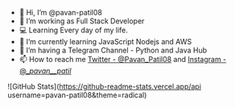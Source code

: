 - 👋 Hi, I’m @pavan-patil08
- 👀 I’m working as Full Stack Developer
- 💻 Learning Every day of my life.
- 🌱 I’m currently learning JavaScript Nodejs and AWS
- 💞️ I’m having a Telegram Channel - Python and Java Hub
- 📫 How to reach me  [Twitter - @Pavan_Patil08](https://twitter.com/Pavan_Patil08) and [Instagram - @__pavan__patil_](https://www.instagram.com/__pavan__patil_/)


![GitHub Stats](https://github-readme-stats.vercel.app/api username=pavan-patil08&theme=radical)
